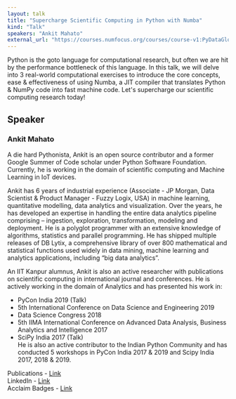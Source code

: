 ```yaml
---
layout: talk
title: "Supercharge Scientific Computing in Python with Numba"
kind: "Talk"
speakers: "Ankit Mahato"
external_url: "https://courses.numfocus.org/courses/course-v1:PyDataGlobal+PDG20-talks+2020/jump_to/block-v1:PyDataGlobal+PDG20-talks+2020+type@vertical+block@541da08e3e4247b9891656b95ca93263"
---
```


Python is the goto language for computational research, but often we are hit by the performance bottleneck of this language. In this talk, we will delve into 3 real-world computational exercises to introduce the core concepts, ease & effectiveness of using Numba, a JIT compiler that translates Python & NumPy code into fast machine code. Let's supercharge our scientific computing research today!

## Speaker

### Ankit Mahato

A die hard Pythonista, Ankit is an open source contributor and a former Google Summer of Code scholar under Python Software Foundation. Currently, he is working in the domain of scientific computing and Machine Learning in IoT devices.

Ankit has 6 years of industrial experience (Associate - JP Morgan, Data Scientist & Product Manager - Fuzzy Logix, USA) in machine learning, quantitative modelling, data analytics and visualization. Over the years, he has developed an expertise in handling the entire data analytics pipeline comprising – ingestion, exploration, transformation, modeling and deployment. He is a polyglot programmer with an extensive knowledge of algorithms, statistics and parallel programming. He has shipped multiple releases of DB Lytix, a comprehensive library of over 800 mathematical and statistical functions used widely in data mining, machine learning and analytics applications, including “big data analytics”.

An IIT Kanpur alumnus, Ankit is also an active researcher with publications on scientific computing in international journal and conferences. He is actively working in the domain of Analytics and has presented his work in:    
-  PyCon India 2019 (Talk)   
-  5th International Conference on Data Science and Engineering 2019    
-  Data Science Congress 2018   
-  5th IIMA International Conference on Advanced Data Analysis, Business Analytics and Intelligence 2017   
-  SciPy India 2017 (Talk)   
He is also an active contributor to the Indian Python Community and has conducted  5 workshops in PyCon India 2017 & 2019 and Scipy India 2017, 2018 & 2019.

Publications - [Link](https://www.researchgate.net/profile/Ankit_Mahato/research)   
LinkedIn - [Link](https://www.linkedin.com/in/ankitmahato/)   
Acclaim Badges - [Link](https://www.youracclaim.com/users/ankit-mahato/badges)
